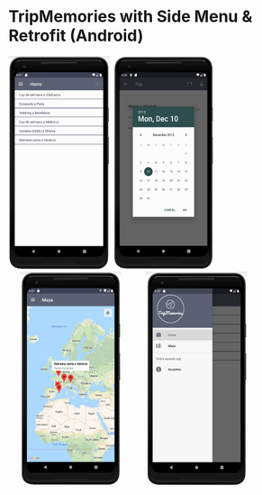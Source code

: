 # TripMemories with Side Menu & Retrofit (Android)

<div id="presentation">
    <div class="inline-block">
 <img src="https://github.com/martaboteller/TripMemories_with_sidemenu/blob/master/HomeFragment.png?raw=true" width="180" height="380" > 
 <img src="https://github.com/martaboteller/TripMemories_with_sidemenu/blob/master/DatePicker.jpg?raw=true" width="180" height="380" > 
 <img src="https://github.com/martaboteller/TripMemories_with_sidemenu/blob/master/MapFragment.png?raw=true" width="180" height="380" hspace="20"> 
<img src="https://github.com/martaboteller/TripMemories_with_sidemenu/blob/master/SideMenuv2.png?raw=true" width="180" height="380" hspace="20"> 
  </div>
</div>
 

&nbsp;&nbsp;
